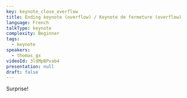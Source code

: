 ```yaml
---
key: keynote_close_overflow
title: Ending keynote (overflow) / Keynote de fermeture (overflow)
language: French
talkType: keynote
complexity: Beginner
tags:
  - keynote
speakers:
  - thomas_gx
videoId: 3ldMpBPvab4
presentation: null
draft: false
---
```

Surprise!